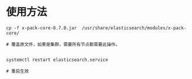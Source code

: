 # 使用方法

    cp -f x-pack-core-8.7.0.jar  /usr/share/elasticsearch/modules/x-pack-core/
    
    # 覆盖原文件，如果是集群，需要所有节点都需要此操作。
    
    
    systemctl restart elasticsearch.service 
    
    # 重启生效
